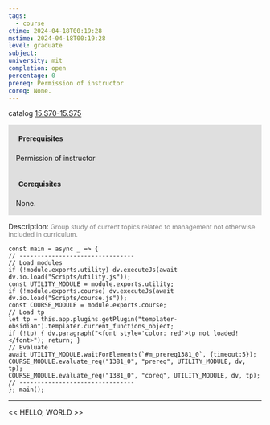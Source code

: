```yaml
---
tags:
  - course
ctime: 2024-04-18T00:19:28
mstime: 2024-04-18T00:19:28
level: graduate
subject: 
university: mit
completion: open
percentage: 0
prereq: Permission of instructor
coreq: None.
---
```


catalog [15.S70-15.S75](http://student.mit.edu/catalog/m15c.html#15.S75)

<span style="display: block; padding: 15px; background-color: rgb(100, 100, 100, 0.2);"><font id="m_prereq1381_0" style="display: block; font-family: Arial, sans-serif; font-weight: bold; padding: 5px">Prerequisites</font><br><span id="prereq1381_0">Permission of instructor</span></span>
<span style="display: block; padding: 15px; background-color: rgb(100, 100, 100, 0.2);"><font id="m_coreq1381_0" style="display: block; font-family: Arial, sans-serif; font-weight: bold; padding: 5px">Corequisites</font><br><span id="coreq1381_0">None.</span></span>

<font style="">Description:</font>
<font style="color: grey; font-size: 0.8rem;">Group study of current topics related to management not otherwise included in curriculum.</font>

```dataviewjs
const main = async _ => {
// --------------------------------
// Load modules
if (!module.exports.utility) dv.executeJs(await dv.io.load("Scripts/utility.js"));
const UTILITY_MODULE = module.exports.utility;
if (!module.exports.course) dv.executeJs(await dv.io.load("Scripts/course.js"));
const COURSE_MODULE = module.exports.course;
// Load tp
let tp = this.app.plugins.getPlugin("templater-obsidian").templater.current_functions_object;
if (!tp) { dv.paragraph("<font style='color: red'>tp not loaded!</font>"); return; }
// Evaluate
await UTILITY_MODULE.waitForElements(`#m_prereq1381_0`, {timeout:5});
COURSE_MODULE.evaluate_req("1381_0", "prereq", UTILITY_MODULE, dv, tp);
COURSE_MODULE.evaluate_req("1381_0", "coreq", UTILITY_MODULE, dv, tp);
// --------------------------------
}; main();
```

---

<< HELLO, WORLD >>
